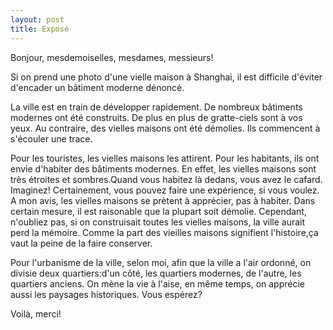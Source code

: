 ```yaml
---
layout: post
title: Exposé
---
```


Bonjour, mesdemoiselles, mesdames, messieurs!

Si on prend une photo d'une vielle maison à Shanghai, il est difficile d'éviter d'encader un bâtiment moderne dénoncé.

La ville est en train de développer rapidement. De nombreux bâtiments modernes ont été construits. De plus en plus de gratte-ciels sont à vos yeux. Au contraire, des vielles maisons ont été démolies. Ils commencent à s'écouler une trace.

Pour les touristes, les vielles maisons les attirent. Pour les habitants, ils ont envie d'habiter des bâtiments modernes. En effet, les vielles maisons sont très étroites et sombres.Quand vous habitez là dedans, vous avez le cafard. Imaginez! Certainement, vous pouvez faire une expérience, si vous voulez. A mon avis, les vielles maisons se prètent à apprécier, pas à habiter. Dans certain mesure, il est raisonable que la plupart soit démolie. Cependant, n'oubliez pas, si on construisait toutes les vielles maisons, la ville aurait perd la mémoire. Comme la part des vieilles maisons signifient l'histoire,ça vaut la peine de la faire conserver.

Pour l'urbanisme de la ville, selon moi, afin que la ville a l'air ordonné, on divisie deux quartiers:d'un côté, les quartiers modernes, de l'autre, les quartiers anciens. On mène la vie à l'aise, en même temps, on apprécie aussi les paysages historiques. Vous espérez?

Voilà, merci!
